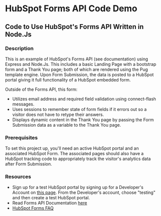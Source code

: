# HubSpot Forms API Code Demo

## Code to Use HubSpot's Forms API Written in Node.Js

### Description
This is an example of HubSpot's Forms API (see documentation) using Express and Node.Js. This includes a basic Landing Page with a bootstrap form and a Thank You page; both of which are rendered using the Pug template engine. Upon Form Submission, the data is posted to a HubSpot portal giving it full functionality of a HubSpot embedded form. 

Outside of the Forms API, this form:
- Utilizes email address and required field validation using connect-flash messages. 
- Uses sessions to remember state of form fields if it errors out so a visitor does not have to retype their answers.
- Displays dynamic content in the Thank You page by passing the Form Submission data as a variable to the Thank You page.

### Prerequisites

To set this project up, you'll need an active HubSpot portal and an associated HubSpot Form. The associated pages should also have a HubSpot tracking code to appropriately track the visitor's analytics data after Form Submission. 

### Resources
- Sign up for a test HubSpot portal by signing up for a Developer's Account on [this page](https://developers.hubspot.com/). From the Developer's account, choose "testing" and then create a test HubSpot portal.
- Read Forms API Documentation [here](https://developers.hubspot.com/docs/methods/forms/submit_form)
- [HubSpot Forms FAQ](https://knowledge.hubspot.com/articles/kcs_article/forms/forms-faq)

